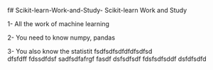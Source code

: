 f# Scikit-learn-Work-and-Study-
Scikit-learn Work and Study 

1- All the work of machine learning

2- You need to know numpy, pandas
        
3- You also know the statistit                   fsdfsdfsdfdfdfsdfsd             
dfsfdff
fdssdfdsf
 sadfsdfafrgf
fasdf   dsfsdfsdf
fdsfsdfsddf
              dsfdfsdfd
